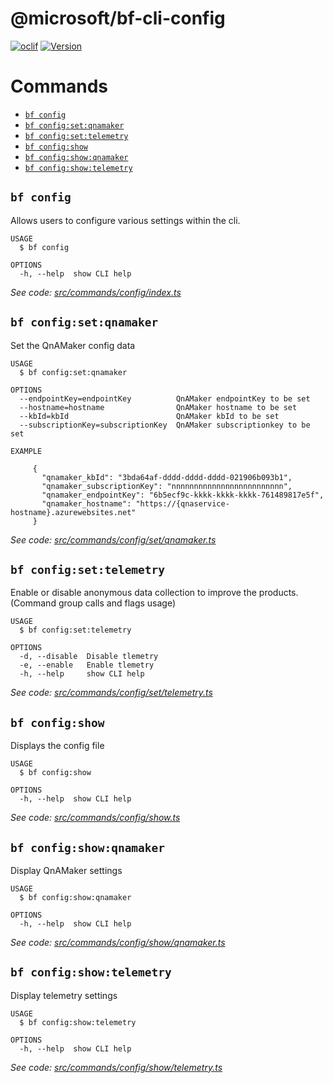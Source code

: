 @microsoft/bf-cli-config
========================



[![oclif](https://img.shields.io/badge/cli-oclif-brightgreen.svg)](https://oclif.io)
[![Version](https://img.shields.io/npm/v/@microsoft/bf-cli-config)](https://www.npmjs.com/package/@microsoft/bf-cli-config)

# Commands
<!-- commands -->
* [`bf config`](#bf-config)
* [`bf config:set:qnamaker`](#bf-configsetqnamaker)
* [`bf config:set:telemetry`](#bf-configsettelemetry)
* [`bf config:show`](#bf-configshow)
* [`bf config:show:qnamaker`](#bf-configshowqnamaker)
* [`bf config:show:telemetry`](#bf-configshowtelemetry)

## `bf config`

Allows users to configure various settings within the cli.

```
USAGE
  $ bf config

OPTIONS
  -h, --help  show CLI help
```

_See code: [src/commands/config/index.ts](https://github.com/microsoft/botframework-cli/tree/master/packages/config/src/commands/config/index.ts)_

## `bf config:set:qnamaker`

Set the QnAMaker config data

```
USAGE
  $ bf config:set:qnamaker

OPTIONS
  --endpointKey=endpointKey          QnAMaker endpointKey to be set
  --hostname=hostname                QnAMaker hostname to be set
  --kbId=kbId                        QnAMaker kbId to be set
  --subscriptionKey=subscriptionKey  QnAMaker subscriptionkey to be set

EXAMPLE

     {
       "qnamaker_kbId": "3bda64af-dddd-dddd-dddd-021906b093b1",
       "qnamaker_subscriptionKey": "nnnnnnnnnnnnnnnnnnnnnnnnn",
       "qnamaker_endpointKey": "6b5ecf9c-kkkk-kkkk-kkkk-761489817e5f",
       "qnamaker_hostname": "https://{qnaservice-hostname}.azurewebsites.net"
     }
```

_See code: [src/commands/config/set/qnamaker.ts](https://github.com/microsoft/botframework-cli/tree/master/packages/config/src/commands/config/set/qnamaker.ts)_

## `bf config:set:telemetry`

Enable or disable anonymous data collection to improve the products. (Command group calls and flags usage)

```
USAGE
  $ bf config:set:telemetry

OPTIONS
  -d, --disable  Disable tlemetry
  -e, --enable   Enable tlemetry
  -h, --help     show CLI help
```

_See code: [src/commands/config/set/telemetry.ts](https://github.com/microsoft/botframework-cli/tree/master/packages/config/src/commands/config/set/telemetry.ts)_

## `bf config:show`

Displays the config file

```
USAGE
  $ bf config:show

OPTIONS
  -h, --help  show CLI help
```

_See code: [src/commands/config/show.ts](https://github.com/microsoft/botframework-cli/tree/master/packages/config/src/commands/config/show.ts)_

## `bf config:show:qnamaker`

Display QnAMaker settings

```
USAGE
  $ bf config:show:qnamaker

OPTIONS
  -h, --help  show CLI help
```

_See code: [src/commands/config/show/qnamaker.ts](https://github.com/microsoft/botframework-cli/tree/master/packages/config/src/commands/config/show/qnamaker.ts)_

## `bf config:show:telemetry`

Display telemetry settings

```
USAGE
  $ bf config:show:telemetry

OPTIONS
  -h, --help  show CLI help
```

_See code: [src/commands/config/show/telemetry.ts](https://github.com/microsoft/botframework-cli/tree/master/packages/config/src/commands/config/show/telemetry.ts)_
<!-- commandsstop -->
